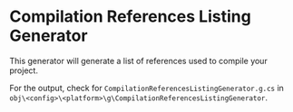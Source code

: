 # Compilation References Listing Generator

This generator will generate a list of references used to compile your project.

For the output, check for `CompilationReferencesListingGenerator.g.cs` in `obj\<config>\<platform>\g\CompilationReferencesListingGenerator`.